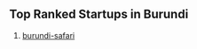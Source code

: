 ## Top Ranked Startups in Burundi

1. [burundi-safari](http://www.startupranking.com/burundi-safari)

